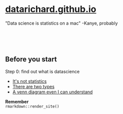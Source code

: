 # [datarichard.github.io](https://datarichard.github.io)
"Data science is statistics on a mac" -Kanye, probably


<br><br><br>

## Before you start
Step 0: find out what is datascience

- [It's not statistics](http://bulletin.imstat.org/2014/09/data-science-how-is-it-different-to-statistics)
- [There are two types](https://www.quora.com/What-is-data-science/answer/Michael-Hochster)
- [A venn diagram even I can understand](http://drewconway.com/zia/2013/3/26/the-data-science-venn-diagram)  


**Remember**  
`rmarkdown::render_site()`
